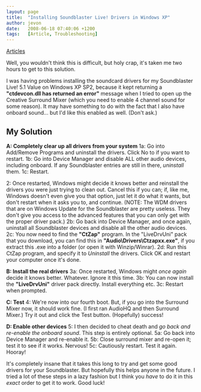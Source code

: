 ```yaml
---
layout: page
title:  "Installing Soundblaster Live! Drivers in Windows XP"
author: jevon
date:   2008-06-18 07:40:06 +1200
tags:   [Article, Troubleshooting]
---
```


[Articles](articles.md)

Well, you wouldn't think this is difficult, but holy crap, it's taken me two hours to get to this solution.

I was having problems installing the soundcard drivers for my Soundblaster Live! 5.1 Value on Windows XP SP2, because it kept returning a **"ctdevcon.dll has returned an error"** message when I tried to open up the Creative Surround Mixer (which you need to enable 4 channel sound for some reason). It may have something to do with the fact that I also have onboard sound... but I'd like this enabled as well. (Don't ask.)

## My Solution

**A: Completely clear up all drivers from your system**
1a: Go into Add/Remove Programs and uninstall the drivers. Click No to if you want to restart.
1b: Go into Device Manager and disable ALL other audio devices, including onboard. If any Soundblaster entries are still in there, _uninstall_ them.
1c: Restart.

2: Once restarted, Windows might decide it knows better and reinstall the drivers you were just trying to clean out. Cancel this if you can; if, like me, Windows doesn't even give you that option, just let it do what it wants, but don't restart when it asks you to, and continue.
(NOTE: The WDM drivers that are on Windows Update for the Soundblaster are pretty useless. They don't give you access to the advanced features that you can only get with the proper driver pack.)
2b: Go back into Device Manager, and once again, uninstall all Soundblaster devices and disable all the other audio devices.
2c: You now need to find the **"CtZap"** program. In the "LiveDrvUni" pack that you download, you can find this in **"Audio\Drivers\Ctzapxx.exe"**, if you extract this .exe into a folder (or open it with Winzip/Winrar).
2d: Run this CtZap program, and specify it to _Uninstall_ the drivers. Click OK and restart your computer once it's done.

**B: Install the real drivers**
3a: Once restarted, Windows might _once again_ decide it knows better. Whatever. Ignore it this time.
3b: You can now install the **"LiveDrvUni"** driver pack directly. Install everything etc.
3c: Restart when prompted.

**C: Test**
4: We're now into our fourth boot. But, if you go into the Surround Mixer now, it should work fine. (I first ran AudioHQ and then Surround Mixer.) Try it out and click the Test button. (Hopefully) success!

**D: Enable other devices**
5: I then decided to cheat death and _go back and re-enable the onboard sound_. This step is entirely optional.
5a: Go back into Device Manager and re-enable it.
5b: Close surround mixer and re-open it; test it to see if it works. Nervous!
5c: Cautiously restart. Test it again. Hooray!

It's completely insane that it takes this long to try and get some good drivers for your Soundblaster. But hopefully this helps anyone in the future. I tried a lot of these steps in a lazy fashion but I think you _have_ to do it in this _exact_ order to get it to work. Good luck!
